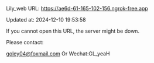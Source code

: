 Lily_web URL: https://ae6d-61-165-102-156.ngrok-free.app

Updated at: 2024-12-10 19:53:58

If you cannot open this URL, the server might be down.

Please contact: 

goley04@foxmail.com Or Wechat:GL_yeaH